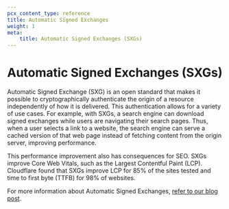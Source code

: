 ```yaml
---
pcx_content_type: reference
title: Automatic Signed Exchanges
weight: 1
meta:
    title: Automatic Signed Exchanges (SXGs)
---
```


# Automatic Signed Exchanges (SXGs)

Automatic Signed Exchange (SXG) is an open standard that makes it possible to cryptographically authenticate the origin of a resource independently of how it is delivered. This authentication allows for a variety of use cases. For example, with SXGs, a search engine can download signed exchanges while users are navigating their search pages. Thus, when a user selects a link to a website, the search engine can serve a cached version of that web page instead of fetching content from the origin server, improving performance.

This performance improvement also has consequences for SEO. SXGs improve Core Web Vitals, such as the Largest Contentful Paint (LCP). Cloudflare found that SXGs improve LCP for 85% of the sites tested and time to first byte (TTFB) for 98% of websites.

For more information about Automatic Signed Exchanges, [refer to our blog post](https://blog.cloudflare.com/automatic-signed-exchanges/).